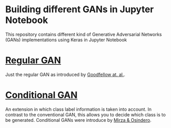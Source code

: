 # Building different GANs in Jupyter Notebook
This repository contains different kind of  Generative Adversarial Networks (GANs) implementations using Keras in Jupyter Notebook

# [Regular GAN](GAN-MNIST.ipynb)
Just the regular GAN as introduced by [Goodfellow at. al.](https://arxiv.org/abs/1406.2661). 

# [Conditional GAN](Conditional-GAN-MNIST.ipynb)
An extension in which class label information is taken into account. In contrast to the conventional GAN, this allows you to decide which class is to be generated. Conditional GANs were introduce by [Mirza & Osindero](https://arxiv.org/abs/1411.1784).
